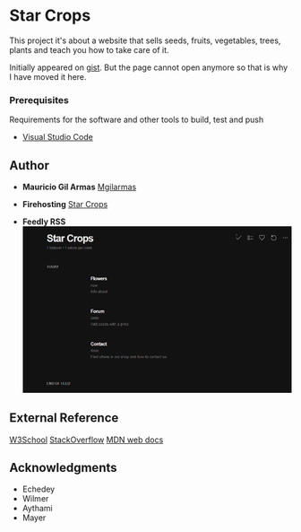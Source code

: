 # Star Crops

This project it's about a website that sells seeds, fruits, vegetables, trees, plants and teach you how to take care of it.

Initially appeared on
[gist](https://gist.github.com/PurpleBooth/109311bb0361f32d87a2). But the page cannot open anymore so that is why I have moved it here.

### Prerequisites

Requirements for the software and other tools to build, test and push 
- [Visual Studio Code](https://code.visualstudio.com/)

## Author

  - **Mauricio Gil Armas**
    [Mgilarmas](https://github.com/Mgilarmas)

  - **Firehosting**
    [Star Crops](https://starcropsproject.web.app/)
    
  - **Feedly RSS**
    ![alt text](image.png)


## External Reference

  [W3School](https://www.w3schools.com/)
  [StackOverflow](https://es.stackoverflow.com/)
  [MDN web docs](https://developer.mozilla.org/es/)


## Acknowledgments

  - Echedey
  - Wilmer
  - Aythami
  - Mayer

